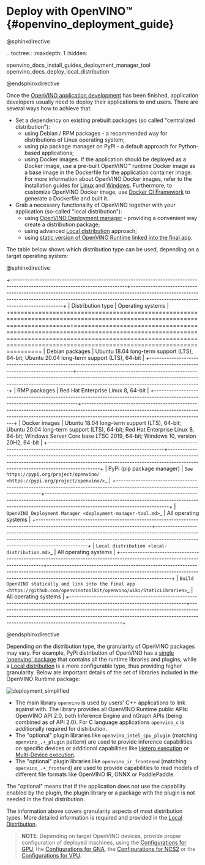 # Deploy with OpenVINO™ {#openvino_deployment_guide}

@sphinxdirective

.. toctree::
   :maxdepth: 1
   :hidden:

   openvino_docs_install_guides_deployment_manager_tool
   openvino_docs_deploy_local_distribution

@endsphinxdirective

Once the [OpenVINO application development](../integrate_with_your_application.md) has been finished, application developers usually need to deploy their applications to end users. There are several ways how to achieve that:

- Set a dependency on existing prebuilt packages (so called "centralized distribution"):
    - using Debian / RPM packages - a recommended way for distributions of Linux operating system;
    - using pip package manager on PyPi - a default approach for Python-based applications;
    - using Docker images. If the application should be deployed as a Docker image, use a pre-built OpenVINO™ runtime Docker image as a base image in the Dockerfile for the application container image. For more information about OpenVINO Docker images, refer to the installation guides for [Linux](../../install_guides/installing-openvino-docker-linux.md) and [Windows](../../install_guides/installing-openvino-docker-windows.md). 
Furthermore, to customize OpenVINO Docker image, use [Docker CI Framework](https://github.com/openvinotoolkit/docker_ci) to generate a Dockerfile and built it. 
- Grab a necessary functionality of OpenVINO together with your application (so-called "local distribution"):
    - using [OpenVINO Deployment manager](deployment-manager-tool.md) - providing a convenient way create a distribution package;
    - using advanced [Local distribution](local-distribution.md) approach;
    - using [static version of OpenVINO Runtime linked into the final app](https://github.com/openvinotoolkit/openvino/wiki/StaticLibraries).

The table below shows which distribution type can be used, depending on a target operating system:

@sphinxdirective

+-----------------------------------------------------------------------------------------------------------------------------+--------------------------------------------------------------------------------------------------------------------------------------------------------------------------------------------------------------+
| Distribution type                                                                                                           | Operating systems                                                                                                                                                                                            |
+=============================================================================================================================+==============================================================================================================================================================================================================+
| Debian packages                                                                                                             | Ubuntu 18.04 long-term support (LTS), 64-bit; Ubuntu 20.04 long-term support (LTS), 64-bit                                                                                                                   |
+-----------------------------------------------------------------------------------------------------------------------------+--------------------------------------------------------------------------------------------------------------------------------------------------------------------------------------------------------------+
| RMP packages                                                                                                                | Red Hat Enterprise Linux 8, 64-bit                                                                                                                                                                           |
+-----------------------------------------------------------------------------------------------------------------------------+--------------------------------------------------------------------------------------------------------------------------------------------------------------------------------------------------------------+
| Docker images                                                                                                               | Ubuntu 18.04 long-term support (LTS), 64-bit; Ubuntu 20.04 long-term support (LTS), 64-bit; Red Hat Enterprise Linux 8, 64-bit; Windows Server Core base LTSC 2019, 64-bit; Windows 10, version 20H2, 64-bit |
+-----------------------------------------------------------------------------------------------------------------------------+--------------------------------------------------------------------------------------------------------------------------------------------------------------------------------------------------------------+
| PyPi (pip package manager)                                                                                                  | `See https://pypi.org/project/openvino/ <https://pypi.org/project/openvino/>`_                                                                                                                              |
+-----------------------------------------------------------------------------------------------------------------------------+--------------------------------------------------------------------------------------------------------------------------------------------------------------------------------------------------------------+
| `OpenVINO Deployment Manager <deployment-manager-tool.md>`_                                                                 | All operating systems                                                                                                                                                                                        |
+-----------------------------------------------------------------------------------------------------------------------------+--------------------------------------------------------------------------------------------------------------------------------------------------------------------------------------------------------------+
| `Local distribution <local-distribution.md>`_                                                                               | All operating systems                                                                                                                                                                                        |
+-----------------------------------------------------------------------------------------------------------------------------+--------------------------------------------------------------------------------------------------------------------------------------------------------------------------------------------------------------+
| `Build OpenVINO statically and link into the final app <https://github.com/openvinotoolkit/openvino/wiki/StaticLibraries>`_ | All operating systems                                                                                                                                                                                        |
+-----------------------------------------------------------------------------------------------------------------------------+--------------------------------------------------------------------------------------------------------------------------------------------------------------------------------------------------------------+

@endsphinxdirective


Depending on the distribution type, the granularity of OpenVINO packages may vary. For example, PyPi distribution of OpenVINO has a [single 'openvino' package](https://pypi.org/project/openvino/) that contains all the runtime libraries and plugins, while a [Local distribution](local-distribution.md) is a more configurable type, thus providing higher granularity. Below are important details of the set of libraries included in the OpenVINO Runtime package:

![deployment_simplified]

- The main library `openvino` is used by users' C++ applications to link against with. The library provides all OpenVINO Runtime public APIs: OpenVINO API 2.0, both Inference Engine and nGraph APIs (being combined as of API 2.0). For C language applications `openvino_c` is additionally required for distribution.
- The "optional" plugin libraries like `openvino_intel_cpu_plugin` (matching `openvino_.+_plugin` pattern) are used to provide inference capabilities on specific devices or additional capabilities like [Hetero execution](../hetero_execution.md) or [Multi-Device execution](../multi_device.md).
- The "optional" plugin libraries like `openvino_ir_frontnend` (matching `openvino_.+_frontend`) are used to provide capabilities to read models of different file formats like OpenVINO IR, ONNX or PaddlePaddle.

The "optional" means that if the application does not use the capability enabled by the plugin, the plugin library or a package with the plugin is not needed in the final distribution.

The information above covers granularity aspects of most distribution types. More detailed information is required and provided in the [Local Distribution](local-distribution.md).

> **NOTE**: Depending on target OpenVINO devices, provide proper configuration of deployed machines, using the [Configurations for GPU](../../install_guides/configurations-for-intel-gpu.md), the [Configurations for GNA](../../install_guides/configurations-for-intel-gna.md), the [Configurations for NCS2](../../install_guides/configurations-for-ncs2.md) or the [Configurations for VPU](../../install_guides/installing-openvino-config-ivad-vpu.md).

[deployment_simplified]: ../../img/deployment_simplified.png
